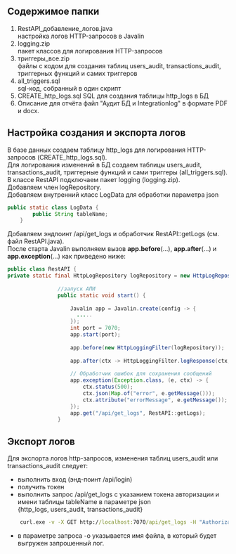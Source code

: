 ## Содержимое папки
1) RestAPI_добавление_логов.java  
настройка логов HTTP-запросов в Javalin  
2) logging.zip  
пакет классов для логирования HTTP-запросов  
3) триггеры_все.zip  
файлы с кодом для создания таблиц users_audit, transactions_audit, триггерных функций и самих триггеров  
4) all_triggers.sql  
sql-код, собранный в один скрипт
5) CREATE_http_logs.sql
SQL для создания таблицы http_logs в БД
6) Описание для отчёта
файл "Аудит БД и Integrationlog" в формате PDF и docx.

## Настройка создания и экспорта логов
В базе данных создаем таблицу http_logs для логирования HTTP-запросов (CREATE_http_logs.sql).  
Для логирования изменений в БД создаем таблицы users_audit, transactions_audit, триггерные функций и сами триггеры (all_triggers.sql).  
В классе RestAPI подключаем пакет logging (logging.zip).  
Добавляем член logRepository.  
Добавляем внутренний класс LogData для обработки параметра json
```java
public static class LogData {
        public String tableName;
    }
```
Добавляем эндпоинт /api/get_logs и обработчик RestAPI::getLogs (см. файл RestAPI.java).  
После старта Javalin выполняем вызов  **app.before**(...), **app.after**(...) и **app.exception**(...) как приведено ниже:  
```java   
public class RestAPI {
private static final HttpLogRepository logRepository = new HttpLogRepository();
 
                //запуск АПИ
                public static void start() {
            
                    Javalin app = Javalin.create(config -> {
                      .....
                    });
                    int port = 7070;
                    app.start(port);
            
                    app.before(new HttpLoggingFilter(logRepository));
            
                    app.after(ctx -> HttpLoggingFilter.logResponse(ctx, logRepository)); // <-- Логируем ответы
            
                    // Обработчик ошибок для сохранения сообщений
                    app.exception(Exception.class, (e, ctx) -> {
                        ctx.status(500);
                        ctx.json(Map.of("error", e.getMessage()));
                        ctx.attribute("errorMessage", e.getMessage()); // Для логов
                    });  
                    app.get("/api/get_logs", RestAPI::getLogs);  
                }  

```

## Экспорт логов
Для экспорта логов http-запросов, изменения таблиц users_audit или transactions_audit следует:  
- выполнить вход (энд-поинт /api/login)  
- получить токен  
- выполнить запрос /api/get_logs с указанием токена авторизации и имени таблицы tableName в параметре json  
{http_logs, users_audit, transactions_audit}  
```cmd
    curl.exe -v -X GET http://localhost:7070/api/get_logs -H "Authorization: Bearer [token]" -H "Content-Type: application/json"  -d '{\"tableName\":\"http_logs\"}' -o data.csv
```  
- в параметре запроса -o указывается имя файла, в который будет выгружен запрошенный лог.  

